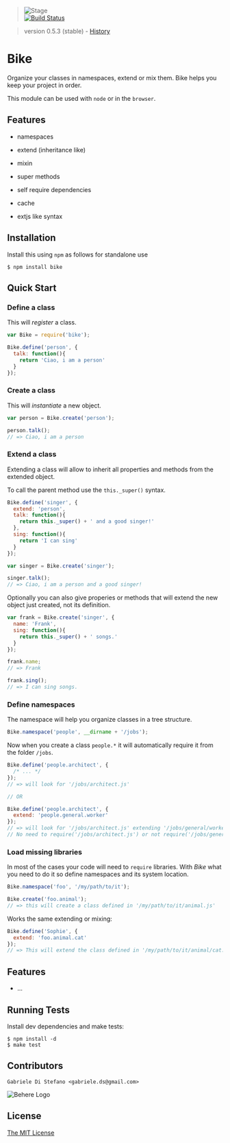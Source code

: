 > ![Stage](https://github.com/behere/behere.github.com/raw/master/assets/stage/production.png)  
[![Build Status](https://secure.travis-ci.org/behere/bike.png)](http://travis-ci.org/behere/bike)

> version 0.5.3 (stable) - [History](https://github.com/behere/bike/blob/master/HISTORY.md)

# Bike
  
  Organize your classes in namespaces, extend or mix them. Bike helps you keep your project in order.
  
  This module can be used with `node` or in the `browser`.

## Features
  
  * namespaces
  * extend (inheritance like)
  * mixin
  * super methods
  * self require dependencies
  * cache

  * extjs like syntax

## Installation

Install this using `npm` as follows for standalone use

    $ npm install bike

## Quick Start

### Define a class

This will *register* a class.

```javascript
var Bike = require('bike');

Bike.define('person', {
  talk: function(){
    return 'Ciao, i am a person'
  }
});
```

### Create a class

This will *instantiate* a new object.

```javascript
var person = Bike.create('person');

person.talk();
// => Ciao, i am a person
```

### Extend a class

Extending a class will allow to inherit all properties and methods from the extended object.

To call the parent method use the `this._super()` syntax.

```javascript
Bike.define('singer', {
  extend: 'person',
  talk: function(){
    return this._super() + ' and a good singer!'
  },
  sing: function(){
    return 'I can sing'
  }
});

var singer = Bike.create('singer');

singer.talk();
// => Ciao, i am a person and a good singer!
```

Optionally you can also give properies or methods that will extend the new object just created, not its definition.

```javascript
var frank = Bike.create('singer', {
  name: 'Frank',
  sing: function(){
    return this._super() + ' songs.'
  }
});

frank.name;
// => Frank

frank.sing();
// => I can sing songs.
```

### Define namespaces

The namespace will help you organize classes in a tree structure.

```javascript
Bike.namespace('people', __dirname + '/jobs');
```

Now when you create a class `people.*` it will automatically require it from the folder `/jobs`.

```javascript
Bike.define('people.architect', {
  /* ... */
});
// => will look for '/jobs/architect.js'

// OR

Bike.define('people.architect', {
  extend: 'people.general.worker'
});
// => will look for '/jobs/architect.js' extending '/jobs/general/worker.js'
// No need to require('/jobs/architect.js') or not require('/jobs/general/worker.js')
```

### Load missing libraries

In most of the cases your code will need to `require` libraries.
With *Bike* what you need to do it so define namespaces and its system location.

```javascript
Bike.namespace('foo', '/my/path/to/it');

Bike.create('foo.animal');
// => this will create a class defined in '/my/path/to/it/animal.js'
```

Works the same extending or mixing:

```javascript
Bike.define('Sophie', {
  extend: 'foo.animal.cat'
});
// => This will extend the class defined in '/my/path/to/it/animal/cat.js'
```

## Features

  * ...

## Running Tests

Install dev dependencies and make tests:

    $ npm install -d
    $ make test

## Contributors

```
Gabriele Di Stefano <gabriele.ds@gmail.com>
```

![Behere Logo](https://github.com/behere/behere.github.com/raw/master/assets/behere_logo.png)

## License 

[The MIT License](https://github.com/behere/bike/blob/master/LICENSE)